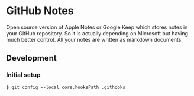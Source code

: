 # GitHub Notes

Open source version of Apple Notes or Google Keep which stores notes in your GitHub repository. So it is actually depending on Microsoft but having much better control. All your notes are written as markdown documents.

## Development

### Initial setup

```
$ git config --local core.hooksPath .githooks
```
